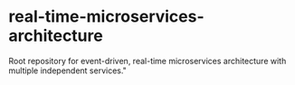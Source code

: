 # real-time-microservices-architecture
Root repository for event-driven, real-time microservices architecture with multiple independent services."
